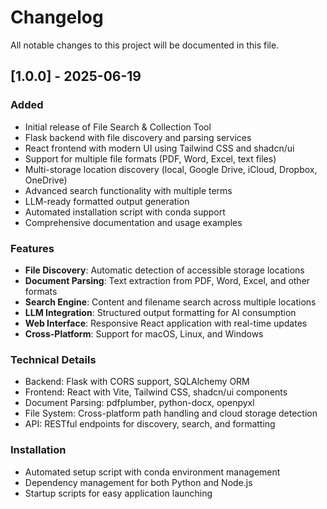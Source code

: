 # Changelog

All notable changes to this project will be documented in this file.

## [1.0.0] - 2025-06-19

### Added
- Initial release of File Search & Collection Tool
- Flask backend with file discovery and parsing services
- React frontend with modern UI using Tailwind CSS and shadcn/ui
- Support for multiple file formats (PDF, Word, Excel, text files)
- Multi-storage location discovery (local, Google Drive, iCloud, Dropbox, OneDrive)
- Advanced search functionality with multiple terms
- LLM-ready formatted output generation
- Automated installation script with conda support
- Comprehensive documentation and usage examples

### Features
- **File Discovery**: Automatic detection of accessible storage locations
- **Document Parsing**: Text extraction from PDF, Word, Excel, and other formats
- **Search Engine**: Content and filename search across multiple locations
- **LLM Integration**: Structured output formatting for AI consumption
- **Web Interface**: Responsive React application with real-time updates
- **Cross-Platform**: Support for macOS, Linux, and Windows

### Technical Details
- Backend: Flask with CORS support, SQLAlchemy ORM
- Frontend: React with Vite, Tailwind CSS, shadcn/ui components
- Document Parsing: pdfplumber, python-docx, openpyxl
- File System: Cross-platform path handling and cloud storage detection
- API: RESTful endpoints for discovery, search, and formatting

### Installation
- Automated setup script with conda environment management
- Dependency management for both Python and Node.js
- Startup scripts for easy application launching

